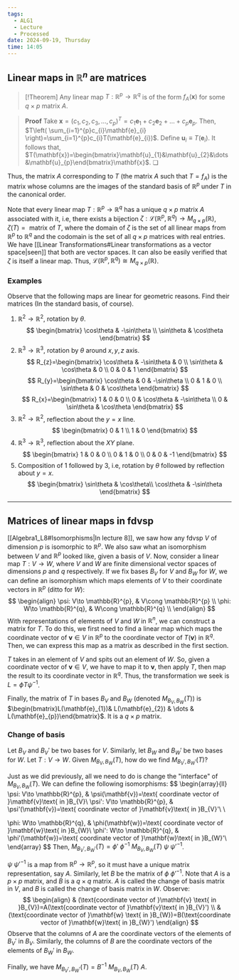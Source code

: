 ```yaml
---
tags:
  - ALG1
  - Lecture
  - Processed
date: 2024-09-19, Thursday
time: 14:05
---
```

## Linear maps in $\mathbb{R}^{n}$ are matrices

>[!Theorem]
>Any linear map $T:\mathbb{R}^{p}\to \mathbb{R}^{q}$ is of the form $f_{A}(\mathbf{x})$ for some $q\times p$ matrix $A$. 

>**Proof**
>Take $\mathbf{x}=(c_{1}, c_{2}, c_{3}, \dots, c_{p})^{T}=c_{1}\mathbf{e}_{1}+c_{2}\mathbf{e}_{2}+\dots+c_{p}\mathbf{e}_{p}$.
>Then, $T\left( \sum_{i=1}^{p}c_{i}\mathbf{e}_{i} \right)=\sum_{i=1}^{p}c_{i}T(\mathbf{e}_{i})$.
>Define $\mathbf{u}_{i}\equiv T(\mathbf{e}_{i})$.
>It follows that, $T(\mathbf{x})=\begin{bmatrix}\mathbf{u}_{1}&\mathbf{u}_{2}&\dots&\mathbf{u}_{p}\end{bmatrix}\mathbf{x}$. ❏

Thus, the matrix $A$ corresponding to $T$ (the matrix $A$ such that $T=f_{A}$) is the matrix whose columns are the images of the standard basis of $\mathbb{R}^{p}$ under $T$ in the canonical order. 

Note that every linear map $T:\mathbb{R}^{p}\to \mathbb{R}^{q}$ has a unique $q\times p$ matrix $A$ associated with it, i.e, there exists a bijection $\zeta:\mathcal{L}(\mathbb{R}^{p}, \mathbb{R}^{q})\to  M_{q\times p}(\mathbb{R})$, $\zeta(T)=\text{ matrix of } T$, where the domain of $\zeta$ is the set of all linear maps from $\mathbb{R}^{p}$ to $\mathbb{R}^{q}$ and the codomain is the set of all $q\times p$ matrices with real entries. We have [[Linear Transformations#Linear transformations as a vector space|seen]] that both are vector spaces. It can also be easily verified that $\zeta$ is itself a linear map. Thus, $\mathcal{L}(\mathbb{R}^{p}, \mathbb{R}^{q})\cong M_{q\times p}(\mathbb{R})$. 
### Examples

Observe that the following maps are linear for geometric reasons. Find their matrices (In the standard basis, of course).

1) $\mathbb{R}^{2}\to \mathbb{R}^{2}$, rotation by $\theta$.
$$
\begin{bmatrix}
\cos\theta & -\sin\theta \\
\sin\theta & \cos\theta
\end{bmatrix}
$$
2) $\mathbb{R}^{3}\to \mathbb{R}^{3}$, rotation by $\theta$ around $x, y, z$ axis.
$$
R_{z}=\begin{bmatrix}
\cos\theta & -\sin\theta & 0 \\
\sin\theta & \cos\theta & 0 \\
0 & 0 & 1
\end{bmatrix}
$$
$$
R_{y}=\begin{bmatrix}
\cos\theta & 0 & -\sin\theta \\
0 & 1 & 0 \\
\sin\theta & 0 & \cos\theta
\end{bmatrix}
$$
$$
R_{x}=\begin{bmatrix}
1 & 0 & 0 \\
0 & \cos\theta & -\sin\theta \\
0 & \sin\theta & \cos\theta
\end{bmatrix}
$$
3) $\mathbb{R}^{2}\to \mathbb{R}^{2}$, reflection about the $y=x$ line.
$$
\begin{bmatrix}
0 & 1 \\
1 & 0
\end{bmatrix}
$$
4) $\mathbb{R}^{3}\to \mathbb{R}^{3}$, reflection about the $XY$ plane.
$$
\begin{bmatrix}
1 & 0 & 0 \\
0 & 1 & 0 \\
0 & 0 & -1
\end{bmatrix}
$$
5) Composition of 1 followed by 3, i.e, rotation by $\theta$ followed by reflection about $y=x$.
$$
\begin{bmatrix} 
\sin\theta & \cos\theta\\
\cos\theta & -\sin\theta 
\end{bmatrix}
$$

---
## Matrices of linear maps in fdvsp

[[Algebra1_L8#Isomorphisms|In lecture 8]], we saw how any fdvsp $V$ of dimension $p$ is isomorphic to $\mathbb{R}^{p}$. We also saw what an isomorphism between $V$ and $\mathbb{R}^{p}$ looked like, given a basis of $V$. Now, consider a linear map $T:V\to W$, where $V$ and $W$ are finite dimensional vector spaces of dimensions $p$ and $q$ respectively. If we fix bases $B_{V}$ for $V$ and $B_{W}$ for $W$, we can define an isomorphism which maps elements of $V$ to their coordinate vectors in $\mathbb{R}^{p}$ (ditto for $W$):
$$
\begin{align}
\psi: V\to \mathbb{R}^{p},  & V\cong \mathbb{R}^{p} \\
\phi: W\to \mathbb{R}^{q},  & W\cong \mathbb{R}^{q} \\
\end{align}
$$
With representations of elements of $V$ and $W$ in $\mathbb{R}^{n}$, we can construct a matrix for $T$. To do this, we first need to find a linear map which maps the coordinate vector of $\mathbf{v}\in V$ in $\mathbb{R}^{p}$ to the coordinate vector of $T(\mathbf{v})$ in $\mathbb{R}^{q}$. Then, we can express this map as a matrix as described in the first section.

$T$ takes in an element of $V$ and spits out an element of $W$. So, given a coordinate vector of $\mathbf{v}\in V$, we have to map it to $\mathbf{v}$, then apply $T$, then map the result to its coordinate vector in $\mathbb{R}^{q}$. Thus, the transformation we seek is $L= \phi T\psi ^{-1}$. 

Finally, the matrix of $T$ in bases $B_{V}$ and $B_{W}$ (denoted $M_{B_{V}, B_{W}}(T)$) is $\begin{bmatrix}L(\mathbf{e}_{1})& L(\mathbf{e}_{2}) & \dots & L(\mathbf{e}_{p})\end{bmatrix}$. It is a $q\times p$ matrix.

### Change of basis

Let $B_{V}$ and $B_{V}'$ be two bases for $V$. Similarly, let $B_{W}$ and $B_{W}'$ be two bases for $W$. Let $T:V\to W$. Given $M_{B_{V}, B_{W}}(T)$, how do we find $M_{B_{V}', B_{W}'}(T)$? 

Just as we did previously, all we need to do is change the "interface" of $M_{B_{V}, B_{W}}(T)$. We can define the following isomorphisms:
$$
\begin{array}{ll}
   \psi: V\to \mathbb{R}^{p}, & \psi(\mathbf{v})=\text{ coordinate vector of }\mathbf{v}\text{ in }B_{V}\\
  \psi': V\to \mathbb{R}^{p}, & \psi'(\mathbf{v})=\text{ coordinate vector of }\mathbf{v}\text{ in }B_{V}'\\ \\

  \phi: W\to \mathbb{R}^{q}, & \phi(\mathbf{w})=\text{ coordinate vector of }\mathbf{w}\text{ in }B_{W}\\
  \phi': W\to \mathbb{R}^{q}, & \phi'(\mathbf{w})=\text{ coordinate vector of }\mathbf{w}\text{ in }B_{W}'\\
\end{array}
$$
Then, $M_{B_{V}', B_{W}'}(T)=\phi'\ \phi ^{-1}\ M_{B_{V}, B_{W}}(T)\ \psi\ \psi'^{-1}$. 

$\psi\ \psi'^{-1}$ is a map from $\mathbb{R}^{p}\to \mathbb{R}^{p}$, so it must have a unique matrix representation, say $A$. Similarly, let $B$ be the matrix of $\phi\ \phi'^{-1}$. Note that $A$ is a $p\times p$ matrix, and $B$ is a $q\times q$ matrix. $A$ is called the change of basis matrix in $V$, and $B$ is called the change of basis matrix in $W$. Observe:
$$
\begin{align}
 & (\text{coordinate vector of }\mathbf{v} \text{ in }B_{V})=A(\text{coordinate vector of }\mathbf{v}\text{ in }B_{V}') \\
 & (\text{coordinate vector of }\mathbf{w} \text{ in }B_{W})=B(\text{coordinate vector of }\mathbf{w}\text{ in }B_{W}')
\end{align}
$$
Observe that the columns of $A$ are the coordinate vectors of the elements of $B_{V}'$ in $B_{V}$. Similarly, the columns of $B$ are the coordinate vectors of the elements of $B_{W}'$ in $B_{W}$.

Finally, we have $M_{B_{V}', B_{W}'}(T)=B^{-1}\ M_{B_{V}, B_{W}}(T)\ A$.

